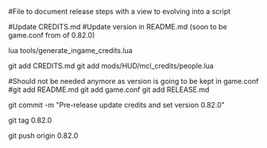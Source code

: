 #File to document release steps with a view to evolving into a script

#Update CREDITS.md
#Update version in README.md (soon to be game.conf from of 0.82.0)

lua tools/generate_ingame_credits.lua

git add CREDITS.md
git add mods/HUD/mcl_credits/people.lua

#Should not be needed anymore as version is going to be kept in game.conf
#git add README.md
git add game.conf
git add RELEASE.md

git commit -m "Pre-release update credits and set version 0.82.0"

git tag 0.82.0

git push origin 0.82.0